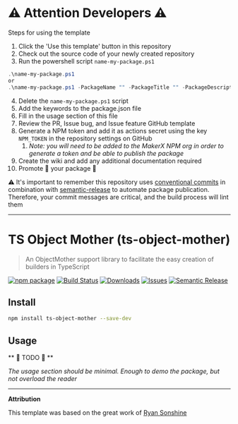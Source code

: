 ﻿<!--- 👇 DELETE THIS SECTION 👇 -->
# ⚠️ Attention Developers ⚠️

Steps for using the template

1. Click the 'Use this template' button in this repository
2. Check out the source code of your newly created repository
3. Run the powershell script `name-my-package.ps1`

```ps1
.\name-my-package.ps1
or
.\name-my-package.ps1 -PackageName "" -PackageTitle "" -PackageDescription ""
```

4. Delete the `name-my-package.ps1` script
5. Add the keywords to the package.json file
6. Fill in the usage section of this file
7. Review the PR, Issue bug, and Issue feature GitHub template
8. Generate a NPM token and add it as actions secret using the key `NPM_TOKEN` in the repository settings on GitHub
   1. _Note: you will need to be added to the MakerX NPM org in order to generate a token and be able to publish the package_
9. Create the wiki and add any additional documentation required
10. Promote 🎉 your package 🎉

⚠️ It's important to remember this repository uses [conventional commits](https://www.conventionalcommits.org/en/v1.0.0/) in combination with [semantic-release](https://github.com/semantic-release/semantic-release) to automate package publication. Therefore, your commit messages are critical, and the build process will lint them 

---
<!--- 👆 DELETE THIS SECTION 👆 -->

# TS Object Mother (ts-object-mother)

> An ObjectMother support library to facilitate the easy creation of builders in TypeScript

[![npm package][npm-img]][npm-url]
[![Build Status][build-img]][build-url]
[![Downloads][downloads-img]][downloads-url]
[![Issues][issues-img]][issues-url]
[![Semantic Release][semantic-release-img]][semantic-release-url]

## Install

```bash
npm install ts-object-mother --save-dev
```

## Usage

** 🚨 TODO 🚨 **

_The usage section should be minimal. Enough to demo the package, but not overload the reader_


[build-img]:https://github.com/MakerXStudio/ts-object-mother/actions/workflows/release.yml/badge.svg
[build-url]:https://github.com/MakerXStudio/ts-object-mother/actions/workflows/release.yml
[downloads-img]:https://img.shields.io/npm/dt/@MakerXStudio/ts-object-mother
[downloads-url]:https://www.npmtrends.com/@makerx/ts-object-mother
[npm-img]:https://img.shields.io/npm/v/@makerx/ts-object-mother
[npm-url]:https://www.npmjs.com/package/@makerx/ts-object-mother
[issues-img]:https://img.shields.io/github/issues/MakerXStudio/ts-object-mother
[issues-url]:https://github.com/MakerXStudio/ts-object-mother/issues
[semantic-release-img]:https://img.shields.io/badge/%20%20%F0%9F%93%A6%F0%9F%9A%80-semantic--release-e10079.svg
[semantic-release-url]:https://github.com/semantic-release/semantic-release

---

**Attribution**

This template was based on the great work of [Ryan Sonshine](https://github.com/ryansonshine/typescript-npm-package-template)